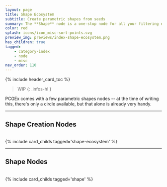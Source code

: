 ```yaml
---
layout: page
title: Shape Ecosystem
subtitle: Create parametric shapes from seeds
summary: The **Shape** node is a one-stop node for all your filtering needs.
color: red
splash: icons/icon_misc-sort-points.svg
preview_img: previews/index-shape-ecosystem.png
has_children: true
tagged:
    - category-index
    - node
    - misc
nav_order: 110
---
```


{% include header_card_toc %}

> WIP
{: .infos-hl }

PCGEx comes with a few parametric shapes nodes -- at the time of writing this, there's only a circle available, but that alone is already very handy.

---
## Shape Creation Nodes
<br>
{% include card_childs tagged='shape-ecosystem' %}

---
## Shape Nodes
<br>
{% include card_childs tagged='shape' %}
